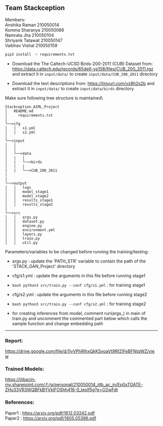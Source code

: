 ## Team Stackception
Members:\
Anshika Raman       210050014\
Komma Sharanya      210050086\
Namrata Jha         210050104\
Shriyank Tatawat    210050147\
Vaibhav Vishal      210050159

```bash
pip3 install -r requirements.txt 
```
- Download the The Caltech-UCSD Birds-200-2011 (CUB) Dataset from: https://data.caltech.edu/records/65de6-vp158/files/CUB_200_2011.tgz and extract it in `input/data/` to create `input/data/CUB_200_2011` directory

- Download the text descriptions from: https://tinyurl.com/yz8h2s2b and extract it in `input/data/` to create `input/data/birds` directory

Make sure following tree structure is maintained\


```
Stackception_AIML_Project
│   README.md   
│	  requirements.txt
│
└──>cfg
│   │   s1.yml
|   |   s2.yml
│   
└──>input
│   │
│   │
│   └──>data
│   |   │
│   |   └──>birds
│   |   |    
|   |   └──>CUB_200_2011
|
|
└──>output
│   │   logs
│   │   model_stage1
│   │   model_stage2
│   │   results_stage1
│   │   results_stage2
|
└──>src
│   │   args.py
|   |   dataset.py
│   │   engine.py
│   │   environment.yml
│   │   layers.py
│   │   train.py
│   │   util.py
```

Parameters/variables to be changed before running the training/testing:

- args.py   :  update the 'PATH_STR' variable to contain the path of the 'STACK_GAN_Project' directory

- cfg/s1.yml : update the arguments in this file before running stage1

- ```bash python3 src/train.py --conf cfg/s1.yml``` : for training stage1

- cfg/s2.yml : update the arguments in this file before running stage2

- ```bash python3 src/train.py --conf cfg/s2.yml``` : for training stage2

- for creating inferences from model, comment run(args_) in main of train.py and uncomment the commented part below which calls the sample function and change embedding path

--------------------------------------------------------------------------------------------
### Report:
https://drive.google.com/file/d/1IyVPhRlhxQkKSvoaVt9RfZIFeBFNtqWZ/view <br>

### Trained Models:
https://iitbacin-my.sharepoint.com/:f:/g/personal/210050014_iitb_ac_in/Ep0xTGATE-ZHo33VR3WQBFkBYVkIFOShh418-0_teslf5g?e=O2wFdt

### References:
Paper1 : https://arxiv.org/pdf/1612.03242.pdf \
Paper2 : https://arxiv.org/pdf/1605.05396.pdf 
